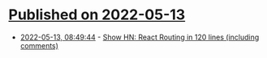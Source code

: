 # [Published on 2022-05-13](index.md)

* [2022-05-13, 08:49:44](https://news.ycombinator.com/item?id=31364916) - [Show HN: React Routing in 120 lines (including comments)](https://github.com/ashok-khanna/react-snippets/blob/main/Router.js)
